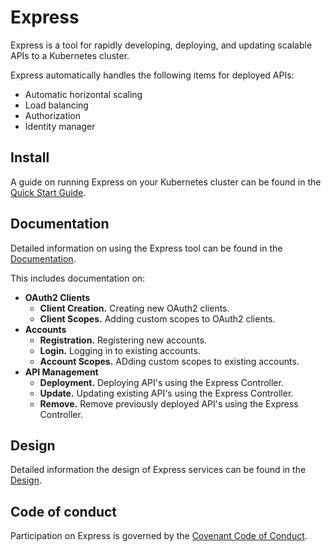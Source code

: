 # Express
Express is a tool for rapidly developing, deploying, and updating scalable APIs to a Kubernetes cluster.

Express automatically handles the following items for deployed APIs:
* Automatic horizontal scaling
* Load balancing
* Authorization
* Identity manager

## Install

A guide on running Express on your Kubernetes cluster can be found in the [Quick Start Guide](https://github.com/AllanKerr/Express/wiki/Quick-Start-Guide).

## Documentation

Detailed information on using the Express tool can be found in the [Documentation](https://github.com/AllanKerr/Express/wiki).

This includes documentation on:
* **OAuth2 Clients**
    * **Client Creation.** Creating new OAuth2 clients.
    * **Client Scopes.** Adding custom scopes to OAuth2 clients.
* **Accounts**
    * **Registration.** Registering new accounts.
    * **Login.** Logging in to existing accounts.
    * **Account Scopes.** ADding custom scopes to existing accounts.
* **API Management**
    * **Deployment.** Deploying API's using the Express Controller.
    * **Update.** Updating existing API's using the Express Controller.
    * **Remove.** Remove previously deployed API's using the Express Controller.

## Design

Detailed information the design of Express services can be found in the [Design](https://github.com/AllanKerr/Express/wiki).

## Code of conduct
Participation on Express is governed by the [Covenant Code of Conduct](CODE_OF_CONDUCT.md).
